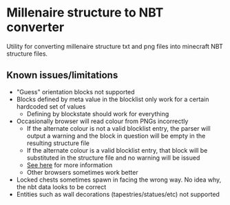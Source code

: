 # Millenaire structure to NBT converter

Utility for converting millenaire structure txt and png files into minecraft NBT structure files.

## Known issues/limitations

- "Guess" orientation blocks not supported
- Blocks defined by meta value in the blocklist only work for a certain hardcoded set of values
  - Defining by blockstate should work for everything
- Occasionally browser will read colour from PNGs incorrectly
  - If the alternate colour is not a valid blocklist entry, the parser will output a warning and the block in question will be empty in the resulting structure file
  - If the alternate colour is a valid blocklist entry, that block will be substituted in the structure file and no warning will be issued
  - [See here](https://stackoverflow.com/a/4310653) for more information
  - Other browsers sometimes work better
- Locked chests sometimes spawn in facing the wrong way. No idea why, the nbt data looks to be correct
- Entities such as wall decorations (tapestries/statues/etc) not supported
